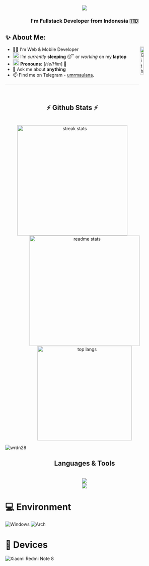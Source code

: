 <!--
**umrmaulana/umrmaulana** is a ✨ _special_ ✨ repository because its `README.md` (this file) appears on your GitHub profile.

Here are some ideas to get you started:

- 🔭 I’m currently working on ...
- 🌱 I’m currently learning ...
- 👯 I’m looking to collaborate on ...
- 🤔 I’m looking for help with ...
- 💬 Ask me about ...
- 📫 How to reach me: ...
- 😄 Pronouns: ...
- ⚡ Fun fact: ...
-->

<h1 align="center">
    <img src="https://readme-typing-svg.herokuapp.com/?font=Righteous&size=35&center=true&vCenter=true&width=500&height=70&duration=4000&lines=Hi+There!+👋;+I'm+Umar+Maulana!;" />
</h1>

<h3 align="center">I'm Fullstack Developer from Indonesia 🇮🇩</h3>

## ✨ About Me:
<img width="15%" align="right" alt="Github Image" src="https://media.giphy.com/media/iIGT8Y1rOYhBpdHh1C/giphy.gif" />

- 👨‍💻 I'm Web & Mobile Developer
- <img alt="GIF" src="https://github.com/TheDudeThatCode/TheDudeThatCode/blob/master/Assets/wave.gif" width="20px" /> I’m *currently* **sleeping** 😴 or *working* on my **laptop**
- <img alt="GIF" src="https://github.com/TheDudeThatCode/TheDudeThatCode/blob/master/Assets/powerup.gif" width="20px" /> **Pronouns:** [*He/Him*] 🧔
- 💬 Ask me about **anything**
- 📫 Find me on Telegram - [umrmaulana](https://t.me/umrmaulana).

<hr>

<br/>

<h2 align="center">⚡ Github Stats ⚡</h2>
<br>
<div align=center>
  <img width=350 src="https://github-readme-streak-stats-salesp07.vercel.app/?user=umrmaulana&count_private=true&theme=react&border_radius=10" alt="streak stats"/>
  <img width=350 src="https://github-readme-stats-salesp07.vercel.app/api?username=umrmaulana&count_private=true&show_icons=true&theme=react&rank_icon=github&border_radius=10" alt="readme stats" />
  <br/>
  <img width=300 align="center" src="https://github-readme-stats-salesp07.vercel.app/api/top-langs/?username=umrmaulana&hide=HTML&langs_count=8&layout=compact&theme=react&border_radius=10&size_weight=0.5&count_weight=0.5&exclude_repo=github-readme-stats" alt="top langs" />
  <p align="left"> <img src="https://komarev.com/ghpvc/?username=umrmaulana&label=Profile%20views&color=0e75b6&style=flat" alt="wrdn28" /> </p>
</div>

<h2 align="center">Languages & Tools</h2>
<br/>
<div align="center">
    <img src="https://skillicons.dev/icons?i=html,css,js,php,react,nextjs,laravel,tailwind,bootstrap,vscode,git" /> <br>
    <img src="https://skillicons.dev/icons?i=androidstudio,java,kotlin,flutter,figma,linux,mysql,bash,vim,docker," />
</div>

# 💻 Environment
![Windows](https://img.shields.io/badge/Windows%2010-00BBFF?style=flat-square&logo=Windows&logoColor=ffffff)
![Arch](https://img.shields.io/badge/Arch%20Linux-%230C8BDC?style=for-the-badge&logo=arch-linux&logoColor=white)

<!-- 
![Ubuntu](https://img.shields.io/badge/Ubuntu-ED9121?style=flat-square&logo=Ubuntu&logoColor=ffffff)
![Pop_OS!](https://img.shields.io/badge/Pop!_OS-48B9C7?style=flat-square&logo=Pop!_OS&logoColor=white) -->


# 📱 Devices
![Xiaomi Redmi Note 8](https://img.shields.io/badge/Xiaomi%20Redmi%20Note%208%20-ED9121?style=flat-square&logo=xiaomi&logoColor=ffffff)
